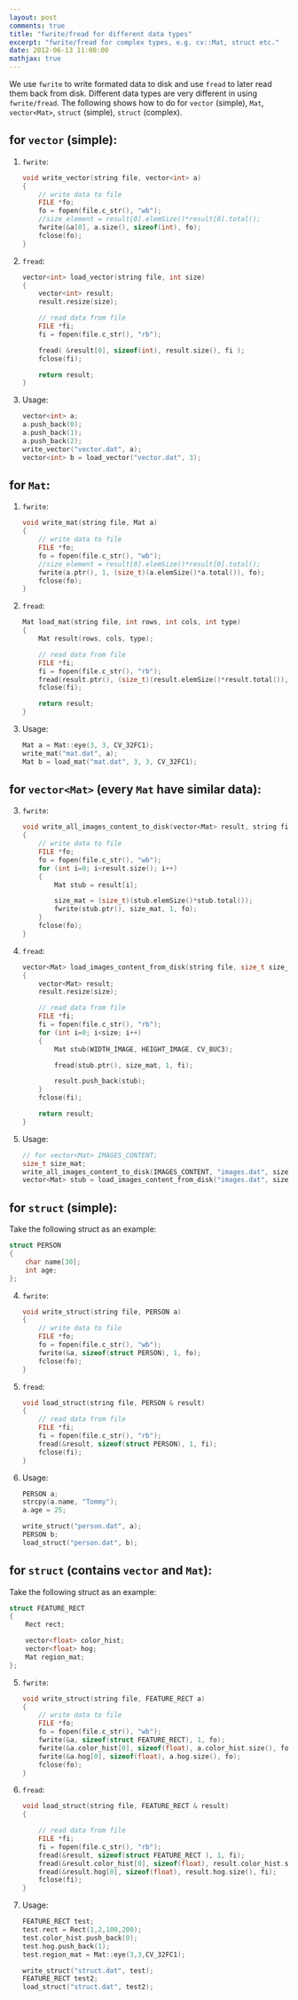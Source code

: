 ```yaml
---
layout: post
comments: true
title: "fwrite/fread for different data types"
excerpt: "fwrite/fread for complex types, e.g. cv::Mat, struct etc."
date: 2012-06-13 11:00:00
mathjax: true
---
```


<!-- add TOC here -->
<div id="renderIn"></div>

We use `fwrite` to write formated data to disk and use `fread` to later read them back from disk. Different data types are very different in using `fwrite/fread`. The following shows how to do for `vector` (simple), `Mat`, `vector<Mat>`, `struct` (simple), `struct` (complex).

## for `vector` (simple):
1. `fwrite`:

    ```cpp
    void write_vector(string file, vector<int> a)
    {
        // write data to file
        FILE *fo;
        fo = fopen(file.c_str(), "wb");
        //size_element = result[0].elemSize()*result[0].total();
        fwrite(&a[0], a.size(), sizeof(int), fo);
        fclose(fo);
    }
    ```
2. `fread`:

    ```cpp
    vector<int> load_vector(string file, int size)
    {
        vector<int> result;
        result.resize(size);

        // read data from file
        FILE *fi;
        fi = fopen(file.c_str(), "rb");

        fread( &result[0], sizeof(int), result.size(), fi );
        fclose(fi);

        return result;
    }
    ```
3. Usage:

    ```cpp
    vector<int> a;
    a.push_back(0);
    a.push_back(1);
    a.push_back(2);
    write_vector("vector.dat", a);
    vector<int> b = load_vector("vector.dat", 3);
    ```

## for `Mat`:
1. `fwrite`:

    ```cpp
    void write_mat(string file, Mat a)
    {
        // write data to file
        FILE *fo;
        fo = fopen(file.c_str(), "wb");
        //size_element = result[0].elemSize()*result[0].total();
        fwrite(a.ptr(), 1, (size_t)(a.elemSize()*a.total()), fo);
        fclose(fo);
    }
    ```
2. `fread`:

    ```cpp
    Mat load_mat(string file, int rows, int cols, int type)
    {
        Mat result(rows, cols, type);

        // read data from file
        FILE *fi;
        fi = fopen(file.c_str(), "rb");
        fread(result.ptr(), (size_t)(result.elemSize()*result.total()), 1, fi);
        fclose(fi);

        return result;
    }
    ```
2. Usage:

    ```cpp
    Mat a = Mat::eye(3, 3, CV_32FC1);
    write_mat("mat.dat", a);
    Mat b = load_mat("mat.dat", 3, 3, CV_32FC1);
    ```

## for `vector<Mat>` (every `Mat` have similar data):
3. `fwrite`:

    ```cpp
    void write_all_images_content_to_disk(vector<Mat> result, string file, size_t & size_mat)
    {
        // write data to file
        FILE *fo;
        fo = fopen(file.c_str(), "wb");
        for (int i=0; i<result.size(); i++)
        {
            Mat stub = result[i];

            size_mat = (size_t)(stub.elemSize()*stub.total());
            fwrite(stub.ptr(), size_mat, 1, fo);
        }
        fclose(fo);
    }
    ```
3. `fread`:

    ```cpp
    vector<Mat> load_images_content_from_disk(string file, size_t size_mat, int size)
    {
        vector<Mat> result;
        result.resize(size);

        // read data from file
        FILE *fi;
        fi = fopen(file.c_str(), "rb");
        for (int i=0; i<size; i++)
        {
            Mat stub(WIDTH_IMAGE, HEIGHT_IMAGE, CV_8UC3);

            fread(stub.ptr(), size_mat, 1, fi);

            result.push_back(stub);
        }
        fclose(fi);

        return result;
    }
    ```
3. Usage:

    ```cpp
    // for vector<Mat> IMAGES_CONTENT;
    size_t size_mat;
    write_all_images_content_to_disk(IMAGES_CONTENT, "images.dat", size_mat);
    vector<Mat> stub = load_images_content_from_disk("images.dat", size_mat, IMAGES_CONTENT.size());
    ```

## for `struct` (simple):
Take the following struct as an example:

```cpp
struct PERSON
{
    char name[30];
    int age;
};
```

4. `fwrite`:

    ```cpp
    void write_struct(string file, PERSON a)
    {
        // write data to file
        FILE *fo;
        fo = fopen(file.c_str(), "wb");
        fwrite(&a, sizeof(struct PERSON), 1, fo);
        fclose(fo);
    }
    ```
4. `fread`:

    ```cpp
    void load_struct(string file, PERSON & result)
    {
        // read data from file
        FILE *fi;
        fi = fopen(file.c_str(), "rb");
        fread(&result, sizeof(struct PERSON), 1, fi);
        fclose(fi);
    }
    ```
4. Usage:

    ```cpp
    PERSON a;
    strcpy(a.name, "Tommy");
    a.age = 25;

    write_struct("person.dat", a);
    PERSON b;
    load_struct("person.dat", b);
    ```

## for `struct` (contains `vector` and `Mat`):
Take the following struct as an example:

```cpp
struct FEATURE_RECT
{
    Rect rect;

    vector<float> color_hist;
    vector<float> hog;
    Mat region_mat;
};
```
5. `fwrite`:

    ```cpp
    void write_struct(string file, FEATURE_RECT a)
    {
        // write data to file
        FILE *fo;
        fo = fopen(file.c_str(), "wb");
        fwrite(&a, sizeof(struct FEATURE_RECT), 1, fo);
        fwrite(&a.color_hist[0], sizeof(float), a.color_hist.size(), fo);
        fwrite(&a.hog[0], sizeof(float), a.hog.size(), fo);
        fclose(fo);
    }
    ```
5. `fread`:

    ```cpp
    void load_struct(string file, FEATURE_RECT & result)
    {

        // read data from file
        FILE *fi;
        fi = fopen(file.c_str(), "rb");
        fread(&result, sizeof(struct FEATURE_RECT ), 1, fi);
        fread(&result.color_hist[0], sizeof(float), result.color_hist.size(), fi);
        fread(&result.hog[0], sizeof(float), result.hog.size(), fi);
        fclose(fi);
    }
    ```
5. Usage:

    ```cpp
    FEATURE_RECT test;
    test.rect = Rect(1,2,100,200);
    test.color_hist.push_back(0);
    test.hog.push_back(1);
    test.region_mat = Mat::eye(3,3,CV_32FC1);

    write_struct("struct.dat", test);
    FEATURE_RECT test2;
    load_struct("struct.dat", test2);
    ```
